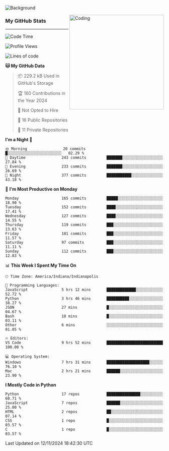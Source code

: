 ![Background](https://github.com/Nguyen-Noah/Nguyen-Noah/assets/112649680/f5d2296f-0508-400c-abcf-47c085708a2a)

<img align="right" alt="Coding" width="300" src="https://cdn.dribbble.com/users/1277312/screenshots/14733298/media/39b1045e593737587dd60e42c8422d1f.gif" >

### My GitHub Stats
---
<!--START_SECTION:waka-->
![Code Time](http://img.shields.io/badge/Code%20Time-301%20hrs%2048%20mins-blue)

![Profile Views](http://img.shields.io/badge/Profile%20Views-0-blue)

![Lines of code](https://img.shields.io/badge/From%20Hello%20World%20I%27ve%20Written-216.1%20thousand%20lines%20of%20code-blue)

**🐱 My GitHub Data** 

> 📦 229.2 kB Used in GitHub's Storage 
 > 
> 🏆 160 Contributions in the Year 2024
 > 
> 🚫 Not Opted to Hire
 > 
> 📜 16 Public Repositories 
 > 
> 🔑 11 Private Repositories 
 > 
**I'm a Night 🦉** 

```text
🌞 Morning                20 commits          █░░░░░░░░░░░░░░░░░░░░░░░░   02.29 % 
🌆 Daytime                243 commits         ███████░░░░░░░░░░░░░░░░░░   27.84 % 
🌃 Evening                233 commits         ███████░░░░░░░░░░░░░░░░░░   26.69 % 
🌙 Night                  377 commits         ███████████░░░░░░░░░░░░░░   43.18 % 
```
📅 **I'm Most Productive on Monday** 

```text
Monday                   165 commits         █████░░░░░░░░░░░░░░░░░░░░   18.90 % 
Tuesday                  152 commits         ████░░░░░░░░░░░░░░░░░░░░░   17.41 % 
Wednesday                127 commits         ████░░░░░░░░░░░░░░░░░░░░░   14.55 % 
Thursday                 119 commits         ███░░░░░░░░░░░░░░░░░░░░░░   13.63 % 
Friday                   101 commits         ███░░░░░░░░░░░░░░░░░░░░░░   11.57 % 
Saturday                 97 commits          ███░░░░░░░░░░░░░░░░░░░░░░   11.11 % 
Sunday                   112 commits         ███░░░░░░░░░░░░░░░░░░░░░░   12.83 % 
```


📊 **This Week I Spent My Time On** 

```text
🕑︎ Time Zone: America/Indiana/Indianapolis

💬 Programming Languages: 
JavaScript               5 hrs 12 mins       █████████████░░░░░░░░░░░░   52.72 % 
Python                   3 hrs 46 mins       ██████████░░░░░░░░░░░░░░░   38.27 % 
JSON                     27 mins             █░░░░░░░░░░░░░░░░░░░░░░░░   04.67 % 
Bash                     18 mins             █░░░░░░░░░░░░░░░░░░░░░░░░   03.11 % 
Other                    6 mins              ░░░░░░░░░░░░░░░░░░░░░░░░░   01.05 % 

🔥 Editors: 
VS Code                  9 hrs 52 mins       █████████████████████████   100.00 % 

💻 Operating System: 
Windows                  7 hrs 31 mins       ███████████████████░░░░░░   76.10 % 
Mac                      2 hrs 21 mins       ██████░░░░░░░░░░░░░░░░░░░   23.90 % 
```

**I Mostly Code in Python** 

```text
Python                   17 repos            ███████████████░░░░░░░░░░   60.71 % 
JavaScript               7 repos             ██████░░░░░░░░░░░░░░░░░░░   25.00 % 
HTML                     2 repos             ██░░░░░░░░░░░░░░░░░░░░░░░   07.14 % 
CSS                      1 repo              █░░░░░░░░░░░░░░░░░░░░░░░░   03.57 % 
C                        1 repo              █░░░░░░░░░░░░░░░░░░░░░░░░   03.57 % 
```




 Last Updated on 12/11/2024 18:42:30 UTC
<!--END_SECTION:waka-->

<!--
**Nguyen-Noah/Nguyen-Noah** is a ✨ _special_ ✨ repository because its `README.md` (this file) appears on your GitHub profile.

Here are some ideas to get you started:

- 🔭 I’m currently working on ...
- 🌱 I’m currently learning ...
- 👯 I’m looking to collaborate on ...
- 🤔 I’m looking for help with ...
- 💬 Ask me about ...
- 📫 How to reach me: ...
- 😄 Pronouns: ...
- ⚡ Fun fact: ...
-->
